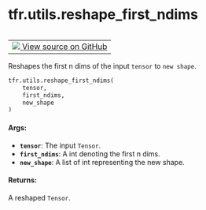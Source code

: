 <div itemscope itemtype="http://developers.google.com/ReferenceObject">
<meta itemprop="name" content="tfr.utils.reshape_first_ndims" />
<meta itemprop="path" content="Stable" />
</div>

# tfr.utils.reshape_first_ndims

<table class="tfo-notebook-buttons tfo-api" align="left">

<td>
  <a target="_blank" href="https://github.com/tensorflow/ranking/tree/master/tensorflow_ranking/python/utils.py">
    <img src="https://www.tensorflow.org/images/GitHub-Mark-32px.png" />
    View source on GitHub
  </a>
</td></table>

Reshapes the first n dims of the input `tensor` to `new shape`.

```python
tfr.utils.reshape_first_ndims(
    tensor,
    first_ndims,
    new_shape
)
```

<!-- Placeholder for "Used in" -->

#### Args:

*   <b>`tensor`</b>: The input `Tensor`.
*   <b>`first_ndims`</b>: A int denoting the first n dims.
*   <b>`new_shape`</b>: A list of int representing the new shape.

#### Returns:

A reshaped `Tensor`.
